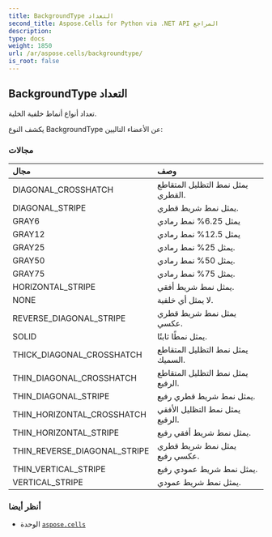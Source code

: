 ```yaml
---
title: BackgroundType التعداد
second_title: Aspose.Cells for Python via .NET API المراجع
description:
type: docs
weight: 1850
url: /ar/aspose.cells/backgroundtype/
is_root: false
---
```

##  BackgroundType التعداد
تعداد أنواع أنماط خلفية الخلية.



يكشف النوع BackgroundType عن الأعضاء التاليين:

###  مجالات
| مجال| وصف|
| :- | :- |
| DIAGONAL_CROSSHATCH | يمثل نمط التظليل المتقاطع القطري.|
| DIAGONAL_STRIPE | يمثل نمط شريط قطري.|
| GRAY6 | يمثل 6.25% نمط رمادي|
| GRAY12 | يمثل 12.5% نمط رمادي|
| GRAY25 | يمثل 25% نمط رمادي.|
| GRAY50 | يمثل 50% نمط رمادي.|
| GRAY75 | يمثل 75% نمط رمادي.|
| HORIZONTAL_STRIPE | يمثل نمط شريط أفقي.|
| NONE |لا يمثل أي خلفية.|
| REVERSE_DIAGONAL_STRIPE | يمثل نمط شريط قطري عكسي.|
| SOLID | يمثل نمطًا ثابتًا.|
| THICK_DIAGONAL_CROSSHATCH | يمثل نمط التظليل المتقاطع السميك.|
| THIN_DIAGONAL_CROSSHATCH | يمثل نمط التظليل المتقاطع الرفيع.|
| THIN_DIAGONAL_STRIPE | يمثل نمط شريط قطري رفيع.|
| THIN_HORIZONTAL_CROSSHATCH | يمثل نمط التظليل الأفقي الرفيع.|
| THIN_HORIZONTAL_STRIPE | يمثل نمط شريط أفقي رفيع.|
| THIN_REVERSE_DIAGONAL_STRIPE | يمثل نمط شريط قطري عكسي رفيع.|
| THIN_VERTICAL_STRIPE | يمثل نمط شريط عمودي رفيع.|
| VERTICAL_STRIPE | يمثل نمط شريط عمودي.|



###  أنظر أيضا
* الوحدة [`aspose.cells`](..)
